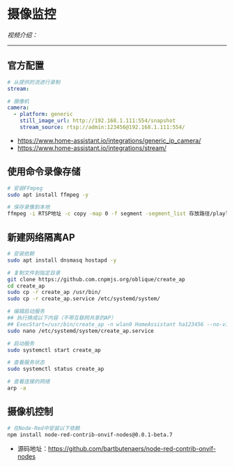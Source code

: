 # 摄像监控

*视频介绍：*

---

## 官方配置

```yaml
# 从提供的流进行录制
stream:

# 摄像机
camera:
  - platform: generic
    still_image_url: http://192.168.1.111:554/snapshot
    stream_source: rtsp://admin:123456@192.168.1.111:554/
```

- https://www.home-assistant.io/integrations/generic_ip_camera/
- https://www.home-assistant.io/integrations/stream/

## 使用命令录像存储

```bash
# 安装FFmpeg
sudo apt install ffmpeg -y

# 保存录像到本地
ffmpeg -i RTSP地址 -c copy -map 0 -f segment -segment_list 存放路径/playlist.m3u8 -segment_time 5 存放路径/output%09d.ts

```

## 新建网络隔离AP

```bash
# 安装依赖
sudo apt install dnsmasq hostapd -y

# 复制文件到指定目录
git clone https://github.com.cnpmjs.org/oblique/create_ap
cd create_ap
sudo cp -r create_ap /usr/bin/
sudo cp -r create_ap.service /etc/systemd/system/

# 编辑启动服务
## 执行换成以下内容（不带互联网共享的AP）
## ExecStart=/usr/bin/create_ap -n wlan0 HomeAssistant ha123456 --no-virt
sudo nano /etc/systemd/system/create_ap.service

# 启动服务
sudo systemctl start create_ap

# 查看服务状态
sudo systemctl status create_ap
```

```bash
# 查看连接的网络
arp -a
```

## 摄像机控制

```bash
# 在Node-Red中安装以下依赖
npm install node-red-contrib-onvif-nodes@0.0.1-beta.7
```
- 源码地址：https://github.com/bartbutenaers/node-red-contrib-onvif-nodes
